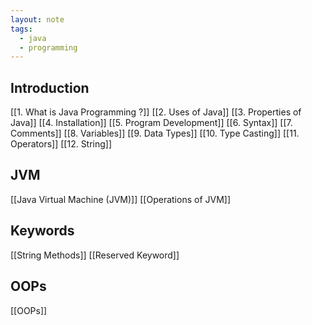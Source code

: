 ```yaml
---
layout: note
tags:
  - java
  - programming
---
```

## Introduction

[[1. What is Java Programming ?]]
[[2. Uses of Java]]
[[3. Properties of Java]]
[[4. Installation]]
[[5. Program Development]]
[[6. Syntax]]
[[7. Comments]]
[[8. Variables]]
[[9. Data Types]]
[[10. Type Casting]]
[[11. Operators]]
[[12. String]]

## JVM

[[Java Virtual Machine (JVM)]]
[[Operations of JVM]]


## Keywords

 [[String Methods]]
 [[Reserved Keyword]]
 
## OOPs

[[OOPs]]
